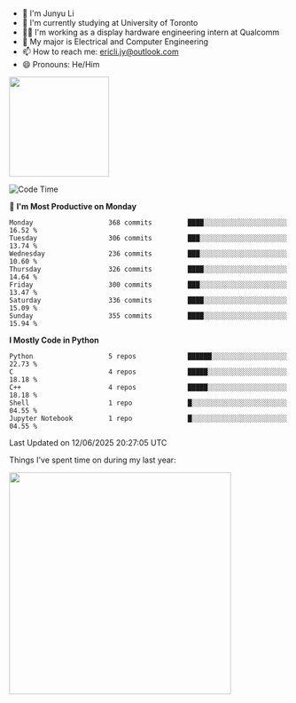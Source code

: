 ### 
- 👨 I'm Junyu Li
- 📖 I'm currently studying at University of Toronto
- 🧑‍💻 I'm working as a display hardware engineering intern at Qualcomm
- 🌱 My major is Electrical and Computer Engineering
- 📫 How to reach me: ericli.jy@outlook.com
- 😄 Pronouns: He/Him

<p align="left">  
  <img height="180em" src="https://github-readme-stats-sigma-five-48.vercel.app/api?username=ericjyli&theme=tokyonight&show_icons=true&count_private=true&include_orgs=true" />
<!--  <img height="180em" src="https://github-readme-stats-sigma-five-48.vercel.app/api/top-langs/?username=ericjyli&theme=tokyonight&count_private=true&include_orgs=true&include_orgs=true&layout=compact" /> -->
</p>

<!--START_SECTION:waka-->
![Code Time](http://img.shields.io/badge/Code%20Time-496%20hrs%2056%20mins-blue)

📅 **I'm Most Productive on Monday** 

```text
Monday                   368 commits         ████░░░░░░░░░░░░░░░░░░░░░   16.52 % 
Tuesday                  306 commits         ███░░░░░░░░░░░░░░░░░░░░░░   13.74 % 
Wednesday                236 commits         ███░░░░░░░░░░░░░░░░░░░░░░   10.60 % 
Thursday                 326 commits         ████░░░░░░░░░░░░░░░░░░░░░   14.64 % 
Friday                   300 commits         ███░░░░░░░░░░░░░░░░░░░░░░   13.47 % 
Saturday                 336 commits         ████░░░░░░░░░░░░░░░░░░░░░   15.09 % 
Sunday                   355 commits         ████░░░░░░░░░░░░░░░░░░░░░   15.94 % 
```


**I Mostly Code in Python** 

```text
Python                   5 repos             ██████░░░░░░░░░░░░░░░░░░░   22.73 % 
C                        4 repos             █████░░░░░░░░░░░░░░░░░░░░   18.18 % 
C++                      4 repos             █████░░░░░░░░░░░░░░░░░░░░   18.18 % 
Shell                    1 repo              █░░░░░░░░░░░░░░░░░░░░░░░░   04.55 % 
Jupyter Notebook         1 repo              █░░░░░░░░░░░░░░░░░░░░░░░░   04.55 % 
```




 Last Updated on 12/06/2025 20:27:05 UTC
<!--END_SECTION:waka-->

<p> Things I've spent time on during my last year: </p>
<img height="400em" src="https://github-readme-stats-git-master-ericjyli.vercel.app/api/wakatime?username=ericjyli&layout=compact&theme=tokyonight" />

<!--
Here are some ideas to get you started:

- 🔭 I’m currently working on ...
- 🌱 I’m currently learning ...
- 👯 I’m looking to collaborate on ...
- 🤔 I’m looking for help with ...
- 💬 Ask me about ...
- 📫 How to reach me: ...
- 😄 Pronouns: ...
- ⚡ Fun fact: ...
-->
